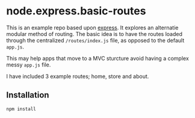 # node.express.basic-routes

This is an example repo based upon [express](http://expressjs.com/en/starter/generator.html). It explores an alternatie modular method of routing.
The basic idea is to have the routes loaded through the centralized `/routes/index.js` file, as opposed to the default `app.js`.

This may help apps that move to a MVC sturcture avoid having a complex messy `app.js` file.

I have included 3 example routes; home, store and about.

## Installation
```
npm install
```
